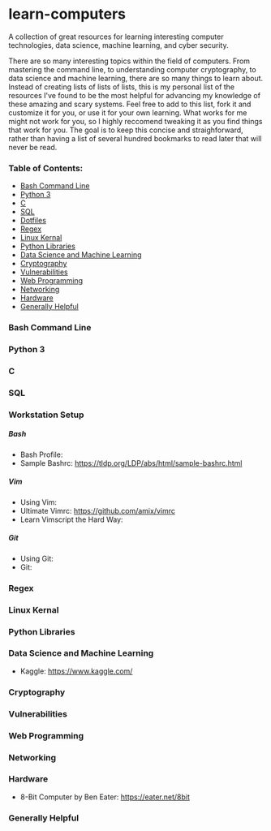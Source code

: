 # learn-computers
A collection of great resources for learning interesting computer technologies, data science, machine learning, and cyber security.

There are so many interesting topics within the field of computers. From mastering the command line, to understanding computer cryptography, to data science and machine learning, there are so many things to learn about. Instead of creating lists of lists of lists, this is my personal list of the resources I've found to be the most helpful for advancing my knowledge of these amazing and scary systems. Feel free to add to this list, fork it and customize it for you, or use it for your own learning. What works for me might not work for you, so I highly reccomend tweaking it as you find things that work for you. The goal is to keep this concise and straighforward, rather than having a list of several hundred bookmarks to read later that will never be read. 


### Table of Contents:

 - [Bash Command Line](#bash-command-line)
 - [Python 3](#python-3)
 - [C](#c)
 - [SQL](#sql)
 - [Dotfiles](#dotfiles)
 - [Regex](#regex)
 - [Linux Kernal](#linux-kernal)
 - [Python Libraries](#python-libraries)
 - [Data Science and Machine Learning](#data-science-and-machine-learning)
 - [Cryptography](#cryptography)
 - [Vulnerabilities](#vulnerabilities)
 - [Web Programming](#web-programming)
 - [Networking](#networking)
 - [Hardware](#hardware)
 - [Generally Helpful](#generally-helpful)


### Bash Command Line

### Python 3

### C

### SQL

### Workstation Setup

##### Bash

 - Bash Profile:
 - Sample Bashrc: https://tldp.org/LDP/abs/html/sample-bashrc.html

##### Vim

 - Using Vim:
 - Ultimate Vimrc: https://github.com/amix/vimrc
 - Learn Vimscript the Hard Way:

##### Git

 - Using Git:
 - Git:

### Regex

### Linux Kernal

### Python Libraries

### Data Science and Machine Learning

 - Kaggle: https://www.kaggle.com/

### Cryptography

### Vulnerabilities

### Web Programming

### Networking

### Hardware

 - 8-Bit Computer by Ben Eater: https://eater.net/8bit

### Generally Helpful
